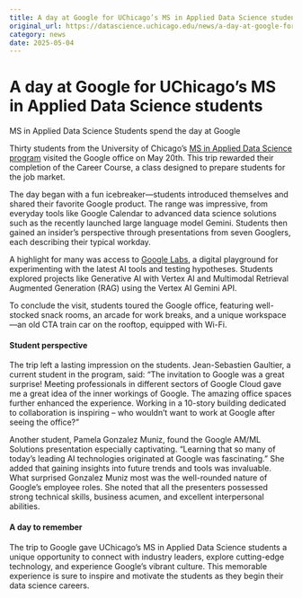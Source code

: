 ```yaml
---
title: A day at Google for UChicago’s MS in Applied Data Science students – DSI
original_url: https://datascience.uchicago.edu/news/a-day-at-google-for-uchicagos-ms-in-applied-data-science-students
category: news
date: 2025-05-04
---
```


# A day at Google for UChicago’s MS in Applied Data Science students

MS in Applied Data Science Students spend the day at Google

Thirty students from the University of Chicago’s [MS in Applied Data Science program](https://datascience.uchicago.edu/education/masters-programs/ms-in-applied-data-science/) visited the Google office on May 20th. This trip rewarded their completion of the Career Course, a class designed to prepare students for the job market.

The day began with a fun icebreaker—students introduced themselves and shared their favorite Google product. The range was impressive, from everyday tools like Google Calendar to advanced data science solutions such as the recently launched large language model Gemini. Students then gained an insider’s perspective through presentations from seven Googlers, each describing their typical workday.

A highlight for many was access to [Google Labs](https://labs.google), a digital playground for experimenting with the latest AI tools and testing hypotheses. Students explored projects like Generative AI with Vertex AI and Multimodal Retrieval Augmented Generation (RAG) using the Vertex AI Gemini API.

To conclude the visit, students toured the Google office, featuring well-stocked snack rooms, an arcade for work breaks, and a unique workspace—an old CTA train car on the rooftop, equipped with Wi-Fi.

#### **Student perspective**

The trip left a lasting impression on the students. Jean-Sebastien Gaultier, a current student in the program, said: “The invitation to Google was a great surprise! Meeting professionals in different sectors of Google Cloud gave me a great idea of the inner workings of Google. The amazing office spaces further enhanced the experience. Working in a 10-story building dedicated to collaboration is inspiring – who wouldn’t want to work at Google after seeing the office?”

Another student, Pamela Gonzalez Muniz, found the Google AM/ML Solutions presentation especially captivating. “Learning that so many of today’s leading AI technologies originated at Google was fascinating.” She added that gaining insights into future trends and tools was invaluable. What surprised Gonzalez Muniz most was the well-rounded nature of Google’s employee roles. She noted that all the presenters possessed strong technical skills, business acumen, and excellent interpersonal abilities.

#### **A day to remember**

The trip to Google gave UChicago’s MS in Applied Data Science students a unique opportunity to connect with industry leaders, explore cutting-edge technology, and experience Google’s vibrant culture. This memorable experience is sure to inspire and motivate the students as they begin their data science careers.